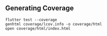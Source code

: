 ## Generating Coverage
```
flutter test --coverage
genhtml coverage/lcov.info -o coverage/html
open coverage/html/index.html
```